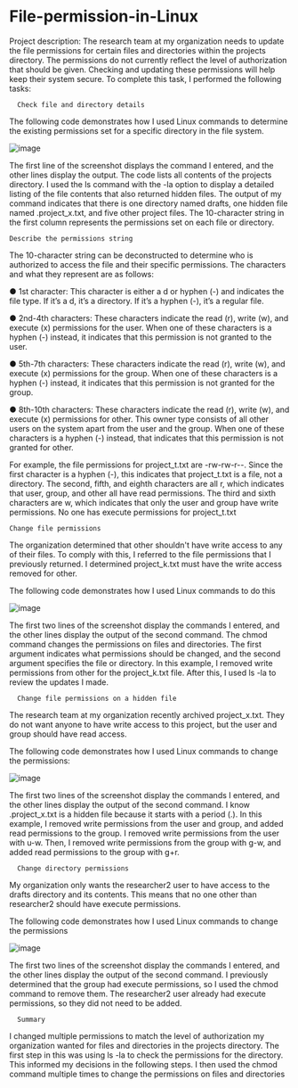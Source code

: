 # File-permission-in-Linux 
Project description:
The research team at my organization needs to update the file permissions for certain files and
directories within the projects directory. The permissions do not currently reflect the level of
authorization that should be given. Checking and updating these permissions will help keep their
system secure. To complete this task, I performed the following tasks:
     
      Check file and directory details
  
  The following code demonstrates how I used Linux commands to determine the existing
permissions set for a specific directory in the file system.
 
  ![image](https://github.com/bassembotros98/File-permission-in-Linux/assets/159050583/793f4e3b-b139-4754-84a5-c491092af54d)
      
The first line of the screenshot displays the command I entered, and the other lines display the
output. The code lists all contents of the projects directory. I used the ls command with the -la
option to display a detailed listing of the file contents that also returned hidden files. The output
of my command indicates that there is one directory named drafts, one hidden file named
.project_x.txt, and five other project files. The 10-character string in the first column represents
the permissions set on each file or directory.

    Describe the permissions string
The 10-character string can be deconstructed to determine who is authorized to access the file
and their specific permissions. The characters and what they represent are as follows:

● 1st character: This character is either a d or hyphen (-) and indicates the file type. If it’s a
d, it’s a directory. If it’s a hyphen (-), it’s a regular file.

● 2nd-4th characters: These characters indicate the read (r), write (w), and execute (x)
permissions for the user. When one of these characters is a hyphen (-) instead, it indicates
that this permission is not granted to the user.

● 5th-7th characters: These characters indicate the read (r), write (w), and execute (x)
permissions for the group. When one of these characters is a hyphen (-) instead, it
indicates that this permission is not granted for the group.

● 8th-10th characters: These characters indicate the read (r), write (w), and execute (x)
permissions for other. This owner type consists of all other users on the system apart from
the user and the group. When one of these characters is a hyphen (-) instead, that
indicates that this permission is not granted for other.

For example, the file permissions for project_t.txt are -rw-rw-r--. Since the first character is a
hyphen (-), this indicates that project_t.txt is a file, not a directory. The second, fifth, and eighth
characters are all r, which indicates that user, group, and other all have read permissions. The
third and sixth characters are w, which indicates that only the user and group have write
permissions. No one has execute permissions for project_t.txt
   
    Change file permissions
  The organization determined that other shouldn't have write access to any of their files. To
comply with this, I referred to the file permissions that I previously returned. I determined
project_k.txt must have the write access removed for other.

The following code demonstrates how I used Linux commands to do this

![image](https://github.com/bassembotros98/File-permission-in-Linux/assets/159050583/99c35f95-690e-41fd-8b5c-9ce026e9fea3)

The first two lines of the screenshot display the commands I entered, and the other lines display
the output of the second command. The chmod command changes the permissions on files and
directories. The first argument indicates what permissions should be changed, and the second
argument specifies the file or directory. In this example, I removed write permissions from other
for the project_k.txt file. After this, I used ls -la to review the updates I made.

      Change file permissions on a hidden file
The research team at my organization recently archived project_x.txt. They do not want anyone
to have write access to this project, but the user and group should have read access.

The following code demonstrates how I used Linux commands to change the permissions:

![image](https://github.com/bassembotros98/File-permission-in-Linux/assets/159050583/4c8745f0-4ba0-4d41-90a5-884a44533751)

The first two lines of the screenshot display the commands I entered, and the other lines display
the output of the second command. I know .project_x.txt is a hidden file because it starts with a
period (.). In this example, I removed write permissions from the user and group, and added read
permissions to the group. I removed write permissions from the user with u-w. Then, I removed
write permissions from the group with g-w, and added read permissions to the group with g+r.

      Change directory permissions
My organization only wants the researcher2 user to have access to the drafts directory and its
contents. This means that no one other than researcher2 should have execute permissions.

The following code demonstrates how I used Linux commands to change the permissions

![image](https://github.com/bassembotros98/File-permission-in-Linux/assets/159050583/f94f3105-4a23-4465-925c-58f49a7caaae)

The first two lines of the screenshot display the commands I entered, and the other lines display
the output of the second command. I previously determined that the group had execute
permissions, so I used the chmod command to remove them. The researcher2 user already had
execute permissions, so they did not need to be added.

      Summary
I changed multiple permissions to match the level of authorization my organization wanted for
files and directories in the projects directory. The first step in this was using ls -la to check the
permissions for the directory. This informed my decisions in the following steps. I then used the
chmod command multiple times to change the permissions on files and directories
